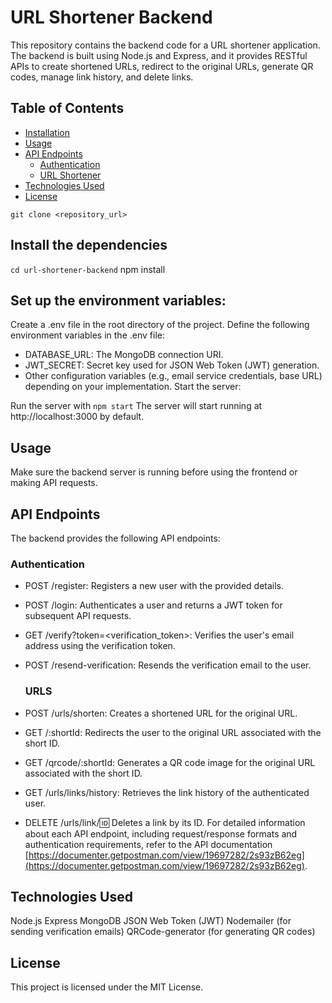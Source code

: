 

# URL Shortener Backend
This repository contains the backend code for a URL shortener application. The backend is built using Node.js and Express, and it provides RESTful APIs to create shortened URLs, redirect to the original URLs, generate QR codes, manage link history, and delete links.

## Table of Contents

- [Installation](#installation)
- [Usage](#usage)
- [API Endpoints](#api-endpoints)
  - [Authentication](#authentication)
  - [URL Shortener](#url-shortener)
- [Technologies Used](#technologies-used)
- [License](#license)



```git clone <repository_url>```

## Install the dependencies


```cd url-shortener-backend```
npm install

## Set up the environment variables:

Create a .env file in the root directory of the project.
Define the following environment variables in the .env file:
* DATABASE_URL: The MongoDB connection URI.
* JWT_SECRET: Secret key used for JSON Web Token (JWT) generation.
* Other configuration variables (e.g., email service credentials, base URL) depending on your implementation.
Start the server:

Run the server with
```npm start```
The server will start running at http://localhost:3000 by default.

## Usage
Make sure the backend server is running before using the frontend or making API requests.

## API Endpoints
The backend provides the following API endpoints:

### Authentication
* POST /register: Registers a new user with the provided details.
* POST /login: Authenticates a user and returns a JWT token for subsequent API requests.
* GET /verify?token=<verification_token>: Verifies the user's email address using the verification token.
* POST /resend-verification: Resends the verification email to the user.

  ### URLS
* POST /urls/shorten: Creates a shortened URL for the original URL.
* GET /:shortId: Redirects the user to the original URL associated with the short ID.
* GET /qrcode/:shortId: Generates a QR code image for the original URL associated with the short ID.
* GET /urls/links/history: Retrieves the link history of the authenticated user.
* DELETE /urls/link/:id: Deletes a link by its ID.
For detailed information about each API endpoint, including request/response formats and authentication requirements, refer to the API documentation [https://documenter.getpostman.com/view/19697282/2s93zB62eg](https://documenter.getpostman.com/view/19697282/2s93zB62eg).

## Technologies Used
Node.js
Express
MongoDB
JSON Web Token (JWT)
Nodemailer (for sending verification emails)
QRCode-generator (for generating QR codes)

## License
This project is licensed under the MIT License.

